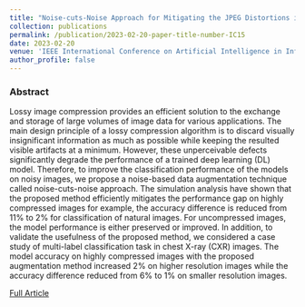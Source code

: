 ```yaml
---
title: "Noise-cuts-Noise Approach for Mitigating the JPEG Distortions in Deep Learning"
collection: publications
permalink: /publication/2023-02-20-paper-title-number-IC15
date: 2023-02-20
venue: 'IEEE International Conference on Artificial Intelligence in Information and Communication (ICAIIC)'
author_profile: false
---
```

<h3>Abstract</h3>
<p>Lossy image compression provides an efficient
solution to the exchange and storage of large volumes of image
data for various applications. The main design principle of a
lossy compression algorithm is to discard visually insignificant
information as much as possible while keeping the resulted
visible artifacts at a minimum. However, these unperceivable
defects significantly degrade the performance of a trained deep
learning (DL) model. Therefore, to improve the classification
performance of the models on noisy images, we propose a noise-based
data augmentation technique called noise-cuts-noise
approach. The simulation analysis have shown that the
proposed method efficiently mitigates the performance gap on
highly compressed images for example, the accuracy difference
is reduced from 11% to 2% for classification of natural images.
For uncompressed images, the model performance is either
preserved or improved. In addition, to validate the usefulness of
the proposed method, we considered a case study of multi-label
classification task in chest X-ray (CXR) images. The model
accuracy on highly compressed images with the proposed
augmentation method increased 2% on higher resolution
images while the accuracy difference reduced from 6% to 1%
on smaller resolution images.</p>

[Full Article](https://ieeexplore.ieee.org/document/10067012)